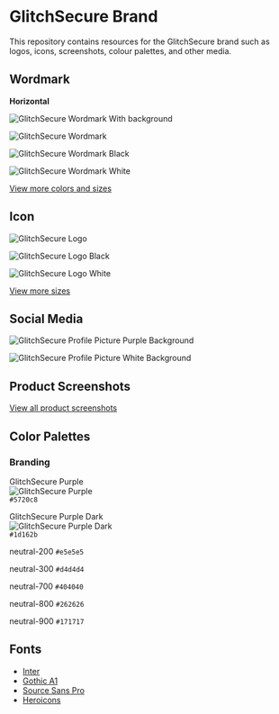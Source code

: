 # GlitchSecure Brand

This repository contains resources for the GlitchSecure brand such as logos, icons, screenshots, colour palettes, and other media.

## Wordmark

**Horizontal**

![GlitchSecure Wordmark With background](/wordmark/wordmark-with-background.png)

![GlitchSecure Wordmark](/wordmark/wordmark.svg)

![GlitchSecure Wordmark Black](/wordmark/wordmark-black.svg)

![GlitchSecure Wordmark White](/wordmark/wordmark-white.svg)


[View more colors and sizes](/wordmark)

## Icon

![GlitchSecure Logo](/icon/icon.svg)

![GlitchSecure Logo Black](/icon/icon-black.svg)

![GlitchSecure Logo White](/icon/icon-white.svg)

[View more sizes](/icon)

## Social Media

![GlitchSecure Profile Picture Purple Background](/social/profile-picture-purplebg.png)

![GlitchSecure Profile Picture White Background](/social/profile-picture-whitebg.png)


## Product Screenshots

[View all product screenshots](/screenshots)

## Color Palettes

### Branding

GlitchSecure Purple  
![GlitchSecure Purple](/brand-colours/primary-purple.png)   
 `#5720c8`

 GlitchSecure Purple Dark  
 ![GlitchSecure Purple Dark](/brand-colours/primary-purple-dark.png)   
  `#1d162b`

 neutral-200 `#e5e5e5`

 neutral-300 `#d4d4d4`

 neutral-700 `#404040`

 neutral-800 `#262626`

 neutral-900 `#171717`


## Fonts

- [Inter](https://rsms.me/inter/)
- [Gothic A1](https://fonts.google.com/specimen/Gothic+A1)
- [Source Sans Pro](https://fonts.google.com/specimen/Source+Sans+Pro)
- [Heroicons](https://heroicons.com/)

